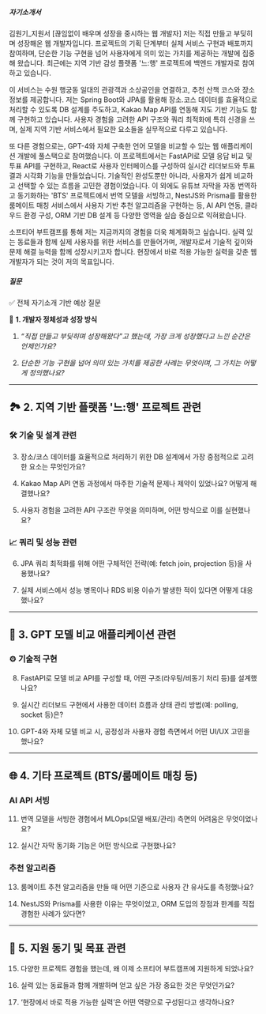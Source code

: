 ##### 자기소개서
김원기_지원서 
[끊임없이 배우며 성장을 중시하는 웹 개발자] 
저는 직접 만들고 부딪히며 성장해온 웹 개발자입니다. 프로젝트의 기획 단계부터 실제 서비스 구현과 배포까지 참여하며, 단순한 기능 구현을 넘어 사용자에게 의미 있는 가치를 제공하는 개발에 집중해 왔습니다. 최근에는 지역 기반 감성 플랫폼 '느:행' 프로젝트에 백엔드 개발자로 참여하고 있습니다. 

이 서비스는 수원 행궁동 일대의 관광객과 소상공인을 연결하고, 추천 산책 코스와 장소 정보를 제공합니다. 저는 Spring Boot와 JPA를 활용해 장소.코스 데이터를 효율적으로 처리할 수 있도록 DB 설계를 주도하고, Kakao Map API를 연동해 지도 기반 기능도 함께 구현하고 있습니다. 사용자 경험을 고려한 API 구조와 쿼리 최적화에 특히 신경을 쓰며, 실제 지역 기반 서비스에서 필요한 요소들을 실무적으로 다루고 있습니다. 

또 다른 경험으로는, GPT-4와 자체 구축한 언어 모델을 비교할 수 있는 웹 애플리케이션 개발에 풀스택으로 참여했습니다. 이 프로젝트에서는 FastAPI로 모델 응답 비교 및 투표 API를 구현하고, React로 사용자 인터페이스를 구성하여 실시간 리더보드와 투표 결과 시각화 기능을 만들었습니다. 기술적인 완성도뿐만 아니라, 사용자가 쉽게 비교하고 선택할 수 있는 흐름을 고민한 경험이었습니다. 이 외에도 유튜브 자막을 자동 번역하고 동기화하는 'BTS' 프로젝트에서 번역 모델을 서빙하고, NestJS와 Prisma를 활용한 룸메이트 매칭 서비스에서 사용자 기반 추천 알고리즘을 구현하는 등, AI API 연동, 클라우드 환경 구성, ORM 기반 DB 설계 등 다양한 영역을 실습 중심으로 익혀왔습니다. 

소프티어 부트캠프를 통해 저는 지금까지의 경험을 더욱 체계화하고 싶습니다. 실력 있는 동료들과 함께 실제 사용자를 위한 서비스를 만들어가며, 개발자로서 기술적 깊이와 문제 해결 능력을 함께 성장시키고자 합니다. 현장에서 바로 적용 가능한 실력을 갖춘 웹 개발자가 되는 것이 저의 목표입니다.

##### 질문
✅ 전체 자기소개 기반 예상 질문

 🧩 **1. 개발자 정체성과 성장 방식**

1. _“직접 만들고 부딪히며 성장해왔다”고 했는데, 가장 크게 성장했다고 느낀 순간은 언제인가요?_
    
2. _단순한 기능 구현을 넘어 의미 있는 가치를 제공한 사례는 무엇이며, 그 가치는 어떻게 정의했나요?_
    

---

## 🏞️ **2. 지역 기반 플랫폼 '느:행' 프로젝트 관련**

### 🛠️ 기술 및 설계 관련

3. 장소/코스 데이터를 효율적으로 처리하기 위한 DB 설계에서 가장 중점적으로 고려한 요소는 무엇인가요?
    
4. Kakao Map API 연동 과정에서 마주한 기술적 문제나 제약이 있었나요? 어떻게 해결했나요?
    
5. 사용자 경험을 고려한 API 구조란 무엇을 의미하며, 어떤 방식으로 이를 실현했나요?
    

### 📈 쿼리 및 성능 관련

6. JPA 쿼리 최적화를 위해 어떤 구체적인 전략(예: fetch join, projection 등)을 사용했나요?
    
7. 실제 서비스에서 성능 병목이나 RDS 비용 이슈가 발생한 적이 있다면 어떻게 대응했나요?
    

---

## 🧠 **3. GPT 모델 비교 애플리케이션 관련**

### ⚙️ 기술적 구현

8. FastAPI로 모델 비교 API를 구성할 때, 어떤 구조(라우팅/비동기 처리 등)를 설계했나요?
    
9. 실시간 리더보드 구현에서 사용한 데이터 흐름과 상태 관리 방법(예: polling, socket 등)은?
    
10. GPT-4와 자체 모델 비교 시, 공정성과 사용자 경험 측면에서 어떤 UI/UX 고민을 했나요?
    

---

## 🌐 **4. 기타 프로젝트 (BTS/룸메이트 매칭 등)**

### AI API 서빙

11. 번역 모델을 서빙한 경험에서 MLOps(모델 배포/관리) 측면의 어려움은 무엇이었나요?
    
12. 실시간 자막 동기화 기능은 어떤 방식으로 구현했나요?
    

### 추천 알고리즘

13. 룸메이트 추천 알고리즘을 만들 때 어떤 기준으로 사용자 간 유사도를 측정했나요?
    
14. NestJS와 Prisma를 사용한 이유는 무엇이었고, ORM 도입의 장점과 한계를 직접 경험한 사례가 있다면?
    

---

## 🎯 **5. 지원 동기 및 목표 관련**

15. 다양한 프로젝트 경험을 했는데, 왜 이제 소프티어 부트캠프에 지원하게 되었나요?
    
16. 실력 있는 동료들과 함께 개발하며 얻고 싶은 가장 중요한 것은 무엇인가요?
    
17. ‘현장에서 바로 적용 가능한 실력’은 어떤 역량으로 구성된다고 생각하나요?